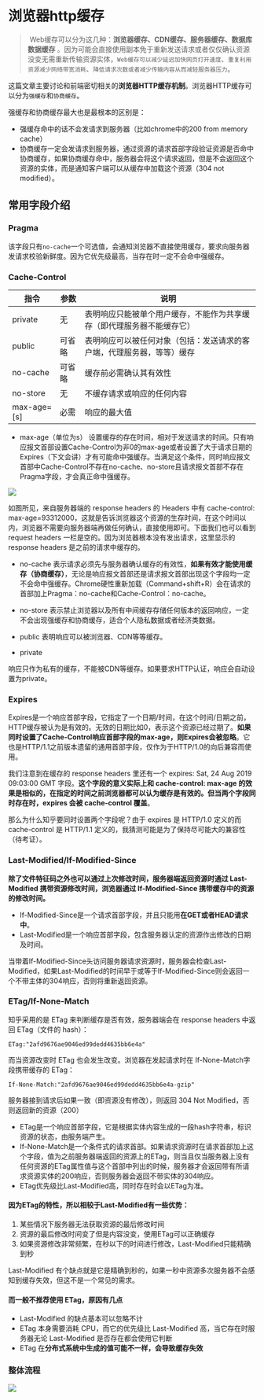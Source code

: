 # 浏览器http缓存
>  Web缓存可以分为这几种：**浏览器缓存、CDN缓存、服务器缓存、数据库数据缓存** 。因为可能会直接使用副本免于重新发送请求或者仅仅确认资源没变无需重新传输资源实体，`Web缓存可以减少延迟加快网页打开速度`、`重复利用资源减少网络带宽消耗`、`降低请求次数或者减少传输内容从而减轻服务器压力`。

这篇文章主要讨论和前端密切相关的**浏览器HTTP缓存机制**。浏览器HTTP缓存可以分为`强缓存`和`协商缓存`。

强缓存和协商缓存最大也是最根本的区别是：

* 强缓存命中的话不会发请求到服务器（比如chrome中的200 from memory cache）
* 协商缓存一定会发请求到服务器，通过资源的请求首部字段验证资源是否命中协商缓存，如果协商缓存命中，服务器会将这个请求返回，但是不会返回这个资源的实体，而是通知客户端可以从缓存中加载这个资源（304 not modified）。

## 常用字段介绍
### Pragma
该字段只有`no-cache`一个可选值，会通知浏览器不直接使用缓存，要求向服务器发请求校验新鲜度。因为它优先级最高，当存在时一定不会命中强缓存。

### Cache-Control
|指令|参数|说明|
|----|----|----|
|private|无|表明响应只能被单个用户缓存，不能作为共享缓存（即代理服务器不能缓存它）|
|public|可省略|表明响应可以被任何对象（包括：发送请求的客户端，代理服务器，等等）缓存|
|no-cache|可省略|缓存前必需确认其有效性|
|no-store|无|不缓存请求或响应的任何内容|
|max-age=[s]|必需|响应的最大值|

* max-age（单位为s）
设置缓存的存在时间，相对于发送请求的时间。只有响应报文首部设置Cache-Control为非0的max-age或者设置了大于请求日期的Expires（下文会讲）才有可能命中强缓存。当满足这个条件，同时响应报文首部中Cache-Control不存在no-cache、no-store且请求报文首部不存在Pragma字段，才会真正命中强缓存。

![](https://pic1.zhimg.com/80/v2-91b2b09d4a3a04dbd3b7fd81cade1b1e_hd.jpg)

如图所见，来自服务器端的 response headers 的 Headers 中有 cache-control: max-age=93312000，这就是告诉浏览器这个资源的生存时间，在这个时间以内，浏览器不需要向服务器端再做任何确认，直接使用即可。下面我们也可以看到 request headers 一栏是空的。因为浏览器根本没有发出请求，这里显示的 response headers 是之前的请求中缓存的。

* no-cache
表示请求必须先与服务器确认缓存的有效性，**如果有效才能使用缓存（协商缓存）**，无论是响应报文首部还是请求报文首部出现这个字段均一定不会命中强缓存。Chrome硬性重新加载（Command+shift+R）会在请求的首部加上Pragma：no-cache和Cache-Control：no-cache。

* no-store
表示禁止浏览器以及所有中间缓存存储任何版本的返回响应，一定不会出现强缓存和协商缓存，适合个人隐私数据或者经济类数据。

* public
表明响应可以被浏览器、CDN等等缓存。
* private

响应只作为私有的缓存，不能被CDN等缓存。如果要求HTTP认证，响应会自动设置为private。

### Expires
Expires是一个响应首部字段，它指定了一个日期/时间，在这个时间/日期之前，HTTP缓存被认为是有效的。无效的日期比如0，表示这个资源已经过期了。**如果同时设置了Cache-Control响应首部字段的max-age，则Expires会被忽略**。它也是HTTP/1.1之前版本遗留的通用首部字段，仅作为于HTTP/1.0的向后兼容而使用。

我们注意到在缓存的 response headers 里还有一个 expires: Sat, 24 Aug 2019 09:03:00 GMT 字段。**这个字段的意义实际上和 cache-control: max-age 的效果是相似的，在指定的时间之前浏览器都可以认为缓存是有效的。但当两个字段同时存在时，expires 会被 cache-control 覆盖**。

那么为什么知乎要同时设置两个字段呢？由于 expires 是 HTTP/1.0 定义的而 cache-control 是 HTTP/1.1 定义的，我猜测可能是为了保持尽可能大的兼容性（待考证）。

### Last-Modified/If-Modified-Since
**除了文件特征码之外也可以通过上次修改时间，服务器端返回资源时通过 Last-Modified 携带资源修改时间，浏览器通过 If-Modified-Since 携带缓存中的资源的修改时间。**

* If-Modified-Since是一个请求首部字段，并且只能用**在GET或者HEAD请求中**。
* Last-Modified是一个响应首部字段，包含服务器认定的资源作出修改的日期及时间。

当带着If-Modified-Since头访问服务器请求资源时，服务器会检查Last-Modified，如果Last-Modified的时间早于或等于If-Modified-Since则会返回一个不带主体的304响应，否则将重新返回资源。

### ETag/If-None-Match
知乎采用的是 ETag 来判断缓存是否有效，服务器端会在 response headers 中返回 ETag（文件的 hash）：

```
ETag:"2afd9676ae9046ed99dedd4635bb6e4a"
```

而当资源改变时 ETag 也会发生改变。浏览器在发起请求时在 If-None-Match字段携带缓存的 ETag：

```
If-None-Match:"2afd9676ae9046ed99dedd4635bb6e4a-gzip"
```

服务器接到请求后如果一致（即资源没有修改），则返回 304 Not Modified，否则返回新的资源（200）

* ETag是一个响应首部字段，它是根据实体内容生成的一段hash字符串，标识资源的状态，由服务端产生。
* If-None-Match是一个条件式的请求首部。如果请求资源时在请求首部加上这个字段，值为之前服务器端返回的资源上的ETag，则当且仅当服务器上没有任何资源的ETag属性值与这个首部中列出的时候，服务器才会返回带有所请求资源实体的200响应，否则服务器会返回不带实体的304响应。
* ETag优先级比Last-Modified高，同时存在时会以ETag为准。

#### 因为ETag的特性，所以相较于Last-Modified有一些优势：
1. 某些情况下服务器无法获取资源的最后修改时间
2. 资源的最后修改时间变了但是内容没变，使用ETag可以正确缓存
3. 如果资源修改非常频繁，在秒以下的时间进行修改，Last-Modified只能精确到秒

Last-Modified 有个缺点就是它是精确到秒的，如果一秒中资源多次服务器不会感知到缓存失效，但这不是一个常见的需求。

#### 而一般不推荐使用 ETag，原因有几点

* Last-Modified 的缺点基本可以忽略不计
* ETag 本身需要消耗 CPU，而它的优先级比 Last-Modified 高，当它存在时服务器无论 Last-Modified 是否存在都会使用它判断
* ETag 在**分布式系统中生成的值可能不一样，会导致缓存失效**

### 整体流程
![](https://user-gold-cdn.xitu.io/2018/1/23/161233e6685e5e73?imageView2/0/w/1280/h/960/format/webp/ignore-error/1)
